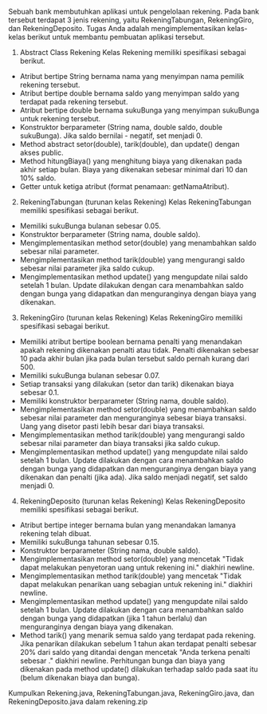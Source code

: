Sebuah bank membutuhkan aplikasi untuk pengelolaan rekening. Pada bank tersebut terdapat 3 jenis rekening, yaitu RekeningTabungan, RekeningGiro, dan RekeningDeposito. Tugas Anda adalah mengimplementasikan kelas-kelas berikut untuk membantu pembuatan aplikasi tersebut.

1. Abstract Class Rekening
Kelas Rekening memiliki spesifikasi sebagai berikut.
- Atribut bertipe String bernama nama yang menyimpan nama pemilik rekening tersebut.
- Atribut bertipe double bernama saldo yang menyimpan saldo yang terdapat pada rekening tersebut.
- Atribut bertipe double bernama sukuBunga yang menyimpan sukuBunga untuk rekening tersebut.
- Konstruktor berparameter (String nama, double saldo, double sukuBunga). Jika saldo bernilai - negatif, set menjadi 0.
- Method abstract setor(double), tarik(double), dan update() dengan akses public.
- Method hitungBiaya() yang menghitung biaya yang dikenakan pada akhir setiap bulan. Biaya yang dikenakan sebesar minimal dari 10 dan 10% saldo.
- Getter untuk ketiga atribut (format penamaan: getNamaAtribut).

2. RekeningTabungan (turunan kelas Rekening)
Kelas RekeningTabungan memiliki spesifikasi sebagai berikut.
- Memiliki sukuBunga bulanan sebesar 0.05.
- Konstruktor berparameter (String nama, double saldo).
- Mengimplementasikan method setor(double) yang menambahkan saldo sebesar nilai parameter.
- Mengimplementasikan method tarik(double) yang mengurangi saldo sebesar nilai parameter jika saldo cukup.
- Mengimplementasikan method update() yang mengupdate nilai saldo setelah 1 bulan. Update dilakukan dengan cara menambahkan saldo dengan bunga yang didapatkan dan menguranginya dengan biaya yang dikenakan.

3. RekeningGiro (turunan kelas Rekening)
Kelas RekeningGiro memiliki spesifikasi sebagai berikut.
- Memiliki atribut bertipe boolean bernama penalti yang menandakan apakah rekening dikenakan penalti atau tidak. Penalti dikenakan sebesar 10 pada akhir bulan jika pada bulan tersebut saldo pernah kurang dari 500.
- Memiliki sukuBunga bulanan sebesar 0.07.
- Setiap transaksi yang dilakukan (setor dan tarik) dikenakan biaya sebesar 0.1.
- Memiliki konstruktor berparameter (String nama, double saldo).
- Mengimplementasikan method setor(double) yang menambahkan saldo sebesar nilai parameter dan menguranginya sebesar biaya transaksi. Uang yang disetor pasti lebih besar dari biaya transaksi.
- Mengimplementasikan method tarik(double) yang mengurangi saldo sebesar nilai parameter dan biaya transaksi jika saldo cukup.
- Mengimplementasikan method update() yang mengupdate nilai saldo setelah 1 bulan. Update dilakukan dengan cara menambahkan saldo dengan bunga yang didapatkan dan menguranginya dengan biaya yang dikenakan dan penalti (jika ada). Jika saldo menjadi negatif, set saldo menjadi 0.

4. RekeningDeposito (turunan kelas Rekening)
Kelas RekeningDeposito memiliki spesifikasi sebagai berikut.
- Atribut bertipe integer bernama bulan yang menandakan lamanya rekening telah dibuat.
- Memiliki sukuBunga tahunan sebesar 0.15.
- Konstruktor berparameter (String nama, double saldo).
- Mengimplementasikan method setor(double) yang mencetak "Tidak dapat melakukan penyetoran uang untuk rekening ini." diakhiri newline.
- Mengimplementasikan method tarik(double) yang mencetak "Tidak dapat melakukan penarikan uang sebagian untuk rekening ini." diakhiri newline.
- Mengimplementasikan method update() yang mengupdate nilai saldo setelah 1 bulan. Update dilakukan dengan cara menambahkan saldo dengan bunga yang didapatkan (jika 1 tahun berlalu) dan menguranginya dengan biaya yang dikenakan.
- Method tarik() yang menarik semua saldo yang terdapat pada rekening. Jika penarikan dilakukan sebelum 1 tahun akan terdapat penalti sebesar 20% dari saldo yang ditandai dengan mencetak "Anda terkena penalti sebesar <penalti>." diakhiri newline.
Perhitungan bunga dan biaya yang dikenakan pada method update() dilakukan terhadap saldo pada saat itu (belum dikenakan biaya dan bunga).

Kumpulkan Rekening.java, RekeningTabungan.java, RekeningGiro.java, dan RekeningDeposito.java dalam rekening.zip
